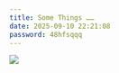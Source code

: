 ```yaml
---
title: Some Things ……
date: 2025-09-10 22:21:08
password: 48hfsqqq
---
```

![](https://img.nickyam.com/file/BQACAgUAAyEGAASS2zT1AAIh42jBicXknQbV9-C1vMRX1cdP1y14AAKdGAACXv0IVjkxunlzLWfeNgQ.jpg)
